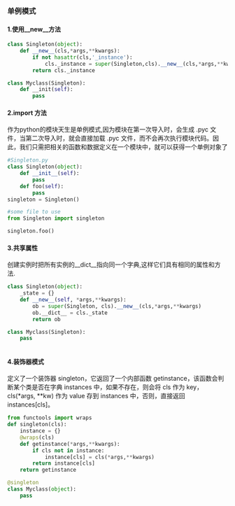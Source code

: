 ### 单例模式
#### 1.使用__new__方法
```python
class Singleton(object):
	def __new__(cls,*args,**kwargs):
		if not hasattr(cls,'_instance'):
			cls._instance = super(Singleton,cls).__new__(cls,*args,**kwargs)
		return cls._instance

class Myclass(Singleton):
	def __init(self):
		pass
```
#### 2.import 方法
作为python的模块天生是单例模式,因为模块在第一次导入时，会生成 .pyc 文件，当第二次导入时，就会直接加载 .pyc 文件，而不会再次执行模块代码。因此，我们只需把相关的函数和数据定义在一个模块中，就可以获得一个单例对象了
```python
#Singleton.py
class Singleton(object):
	def __init__(self):
		pass
	def foo(self):
		pass
singleton = Singleton()

#some file to use
from Singleton import singleton

singleton.foo()
```
#### 3.共享属性
创建实例时把所有实例的__dict__指向同一个字典,这样它们具有相同的属性和方法.
```python
class Singleton(object):
	_state = {}
	def __new__(self, *args,**kwargs):
		ob = super(Singleton, cls).__new__(cls,*args,**kwargs)
		ob.__dict__ = cls._state
		return ob

class Myclass(Singleton):
	pass
		
```
#### 4.装饰器模式
定义了一个装饰器 singleton，它返回了一个内部函数 getinstance，该函数会判断某个类是否在字典 instances 中，如果不存在，则会将 cls 作为 key，cls(*args, **kw) 作为 value 存到 instances 中，否则，直接返回 instances[cls]。
```python
from functools import wraps
def singleton(cls):
	instance = {}
	@wraps(cls)
	def getinstance(*args,**kwargs):
		if cls not in instance:
			instance[cls] = cls(*args,**kwargs)
		return instance[cls]
	return getinstance

@singleton
class Myclass(object):
	pass

```